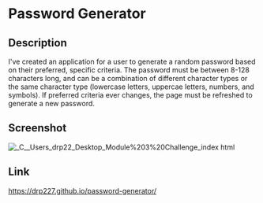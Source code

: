 # Password Generator

## Description
I've created an application for a user to generate a random password based on their preferred, specific criteria. The password must be between
8-128 characters long, and can be a combination of different character types or the same character type (lowercase letters, uppercae letters, numbers, and symbols). 
If preferred criteria ever changes, the page must be refreshed to generate a new password. 

## Screenshot
![_C__Users_drp22_Desktop_Module%203%20Challenge_index html](https://user-images.githubusercontent.com/109008159/182757429-5aafa42d-1036-4396-8cb3-f3ccf83844d2.png)

## Link
https://drp227.github.io/password-generator/
